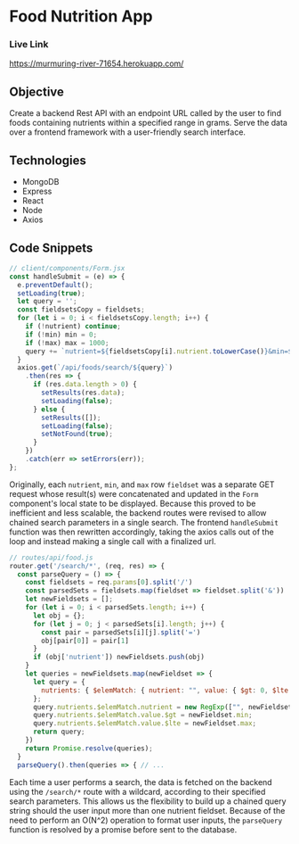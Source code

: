 # Food Nutrition App

### Live Link
<a href="https://murmuring-river-71654.herokuapp.com/" target="_blank">https://murmuring-river-71654.herokuapp.com/</a>

## Objective
Create a backend Rest API with an endpoint URL called by the user to find foods containing nutrients within a specified range in grams. Serve the data over a frontend framework with a user-friendly search interface.

## Technologies
* MongoDB
* Express
* React
* Node
* Axios

## Code Snippets

```js
// client/components/Form.jsx
const handleSubmit = (e) => {
  e.preventDefault();
  setLoading(true);
  let query = '';
  const fieldsetsCopy = fieldsets;
  for (let i = 0; i < fieldsetsCopy.length; i++) {
    if (!nutrient) continue; 
    if (!min) min = 0;
    if (!max) max = 1000;
    query += `nutrient=${fieldsetsCopy[i].nutrient.toLowerCase()}&min=${fieldsetsCopy[i].min}&max=${fieldsetsCopy[i].max}/`
  }  
  axios.get(`/api/foods/search/${query}`)
    .then(res => {
      if (res.data.length > 0) {
        setResults(res.data);
        setLoading(false);
      } else {
        setResults([]);
        setLoading(false);
        setNotFound(true);
      }
    })
    .catch(err => setErrors(err));
};
```
Originally, each `nutrient`, `min`, and `max` row `fieldset` was a separate GET request whose result(s) were concatenated and updated in the `Form` component's local state to be displayed. Because this proved to be inefficient and less scalable, the backend routes were revised to allow chained search parameters in a single search. The frontend `handleSubmit` function was then rewritten accordingly, taking the axios calls out of the loop and instead making a single call with a finalized url.

```js
// routes/api/food.js
router.get('/search/*', (req, res) => {
  const parseQuery = () => {
    const fieldsets = req.params[0].split('/')
    const parsedSets = fieldsets.map(fieldset => fieldset.split('&'))
    let newFieldsets = [];
    for (let i = 0; i < parsedSets.length; i++) {
      let obj = {};
      for (let j = 0; j < parsedSets[i].length; j++) {
        const pair = parsedSets[i][j].split('=')
        obj[pair[0]] = pair[1]
      }
      if (obj['nutrient']) newFieldsets.push(obj)
    }
    let queries = newFieldsets.map(newFieldset => {
      let query = { 
        nutrients: { $elemMatch: { nutrient: "", value: { $gt: 0, $lte: Infinity } } }
      };
      query.nutrients.$elemMatch.nutrient = new RegExp(["", newFieldset.nutrient, ""].join(""), "i");
      query.nutrients.$elemMatch.value.$gt = newFieldset.min;
      query.nutrients.$elemMatch.value.$lte = newFieldset.max;
      return query;
    })
    return Promise.resolve(queries);
  }
  parseQuery().then(queries => { // ...
```
Each time a user performs a search, the data is fetched on the backend using the `/search/*` route with a wildcard, according to their specified search parameters. This allows us the flexibility to build up a chained query string should the user input more than one nutrient fieldset. Because of the need to perform an O(N^2) operation to format user inputs, the `parseQuery` function is resolved by a promise before sent to the database. 

